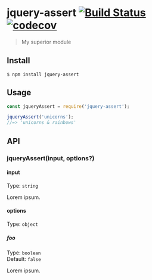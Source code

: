 # jquery-assert [![Build Status](https://api.travis-ci.org/elmccd/jquery-assert.svg?branch=master)](https://travis-ci.com/elmccd/jquery-assert) [![codecov](https://codecov.io/gh/elmccd/jquery-assert/branch/master/graph/badge.svg)](https://codecov.io/gh/elmccd/jquery-assert)

> My superior module


## Install

```
$ npm install jquery-assert
```


## Usage

```js
const jqueryAssert = require('jquery-assert');

jqueryAssert('unicorns');
//=> 'unicorns & rainbows'
```


## API

### jqueryAssert(input, options?)

#### input

Type: `string`

Lorem ipsum.

#### options

Type: `object`

##### foo

Type: `boolean`\
Default: `false`

Lorem ipsum.
